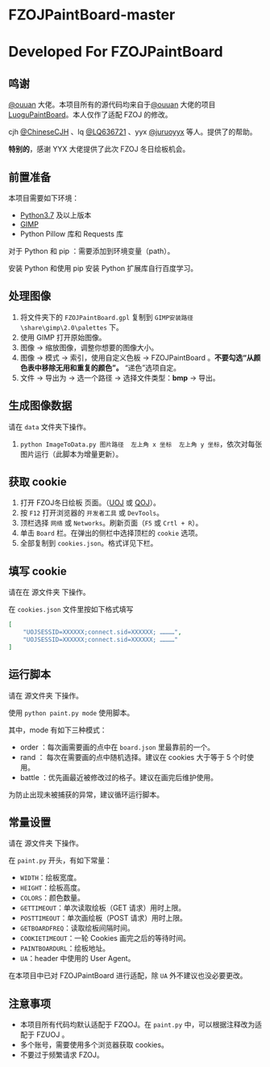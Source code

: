 # FZOJPaintBoard-master
# Developed For FZOJPaintBoard

## 鸣谢

[@ouuan](https://github.com/ouuan) 大佬。本项目所有的源代码均来自于[@ouuan](https://github.com/ouuan) 大佬的项目 [LuoguPaintBoard](https://github.com/ouuan/LuoguPaintBoard)。本人仅作了适配 FZOJ 的修改。

cjh [@ChineseCJH](https://github.com/ChineseCJH) 、lq [@LQ636721](https://github.com/LQ636721) 、yyx [@juruoyyx](https://github.com/juruoyyx) 等人。提供了的帮助。

**特别的**，感谢 YYX 大佬提供了此次 FZOJ 冬日绘板机会。

## 前置准备

本项目需要如下环境：

- [Python3.7](https://www.python.org/downloads/) 及以上版本
- [GIMP](https://www.gimp.org/downloads/)
- Python Pillow 库和 Requests 库

对于 Python 和 pip ：需要添加到环境变量（path）。

安装 Python 和使用 pip 安装 Python 扩展库自行百度学习。



##  处理图像

1. 将文件夹下的 `FZOJPaintBoard.gpl` 复制到 `GIMP安装路径\share\gimp\2.0\palettes` 下。
2. 使用 GIMP 打开原始图像。
3. 图像 → 缩放图像，调整你想要的图像大小。
4. 图像 → 模式 → 索引，使用自定义色板 → FZOJPaintBoard 。**不要勾选“从颜色表中移除无用和重复的颜色”。** “递色”选项自定。
5. 文件 → 导出为 → 选一个路径 → 选择文件类型：**bmp** → 导出。

## 生成图像数据

请在 `data` 文件夹下操作。

1. `python ImageToData.py 图片路径  左上角 x 坐标  左上角 y 坐标`，依次对每张图片运行（此脚本为增量更新）。

## 获取 cookie

1. 打开 FZOJ冬日绘板 页面。（[UOJ](https://www.fzoi.top/paintBoard)  或  [QOJ](https://qoj.fzoi.top/paintBoard)）。
2. 按 `F12` 打开浏览器的 `开发者工具` 或 `DevTools`。
3. 顶栏选择 `网络` 或 `Networks`。刷新页面（`F5` 或 `Crtl + R`）。
4. 单击 `Board` 栏。在弹出的侧栏中选择顶栏的 `cookie` 选项。
5. 全部复制到 `cookies.json`。格式详见下栏。

## 填写 cookie

请在在 源文件夹 下操作。

在 `cookies.json` 文件里按如下格式填写

```json
[
	"UOJSESSID=XXXXXX;connect.sid=XXXXXX; …………",
	"UOJSESSID=XXXXXX;connect.sid=XXXXXX; …………"
]	
```



## 运行脚本

请在 源文件夹 下操作。

使用 `python paint.py mode` 使用脚本。

其中，mode 有如下三种模式：

* order ：每次画需要画的点中在 `board.json` 里最靠前的一个。
* rand ： 每次在需要画的点中随机选择。建议在 cookies 大于等于 5 个时使用。
* battle ：优先画最近被修改过的格子。建议在画完后维护使用。

为防止出现未被捕获的异常，建议循环运行脚本。



## 常量设置

请在 源文件夹 下操作。

在 `paint.py` 开头，有如下常量：

- `WIDTH`：绘板宽度。
- `HEIGHT`：绘板高度。
- `COLORS`：颜色数量。
- `GETTIMEOUT`：单次读取绘板（GET 请求）用时上限。
- `POSTTIMEOUT`：单次画绘板（POST 请求）用时上限。
- `GETBOARDFREQ`：读取绘板间隔时间。
- `COOKIETIMEOUT`：一轮 Cookies 画完之后的等待时间。
- `PAINTBOARDURL`：绘板地址。
- `UA`：header 中使用的 User Agent。

在本项目中已对 FZOJPaintBoard 进行适配，除 `UA` 外不建议也没必要更改。



## 注意事项

- 本项目所有代码均默认适配于 FZQOJ。在 `paint.py` 中，可以根据注释改为适配于 FZUOJ 。
- 多个账号，需要使用多个浏览器获取 cookies。
- 不要过于频繁请求 FZOJ。
